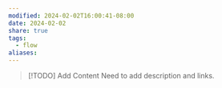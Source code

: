 ```yaml
---
modified: 2024-02-02T16:00:41-08:00
date: 2024-02-02
share: true
tags:
  - flow
aliases: 
---
```



> [!TODO] Add Content
> Need to add description and links.
